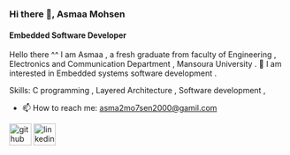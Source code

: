 ### Hi there 👋, Asmaa Mohsen 
#### Embedded Software Developer

Hello there ^^ 
I am Asmaa , a fresh graduate from faculty of Engineering , Electronics and Communication Department , Mansoura University .
 👀 I am interested in Embedded systems software development .


Skills: C programming , Layered Architecture , Software development ,

- 📫 How to reach me: asma2mo7sen2000@gamil.com 


[<img src='https://cdn.jsdelivr.net/npm/simple-icons@3.0.1/icons/github.svg' alt='github' height='40'>](https://github.com/AsmaaMo7sen)  [<img src='https://cdn.jsdelivr.net/npm/simple-icons@3.0.1/icons/linkedin.svg' alt='linkedin' height='40'>](https://www.linkedin.com/in/asmaamohsen000/)  


<!---
AsmaaMo7sen/AsmaaMo7sen is a ✨ special ✨ repository because its `README.md` (this file) appears on your GitHub profile.
You can click the Preview link to take a look at your changes.
--->
